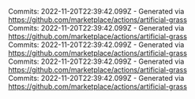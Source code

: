 Commits: 2022-11-20T22:39:42.099Z - Generated via https://github.com/marketplace/actions/artificial-grass
<br>
Commits: 2022-11-20T22:39:42.099Z - Generated via https://github.com/marketplace/actions/artificial-grass
<br>
Commits: 2022-11-20T22:39:42.099Z - Generated via https://github.com/marketplace/actions/artificial-grass
<br>
Commits: 2022-11-20T22:39:42.099Z - Generated via https://github.com/marketplace/actions/artificial-grass
<br>
Commits: 2022-11-20T22:39:42.099Z - Generated via https://github.com/marketplace/actions/artificial-grass
<br>
